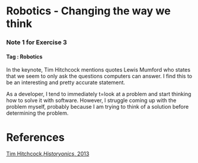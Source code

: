 # Robotics - Changing the way we think

### Note 1 for Exercise 3

#### Tag : Robotics

In the keynote, Tim Hitchcock mentions quotes Lewis Mumford who states that we seem to only ask the questions computers can answer. I find this to be an interesting and pretty accurate statement.

As a developer, I tend to immediately t=look at a problem and start thinking how to solve it with software. However, I struggle coming up with the problem myself, probably because I am trying to think of a solution before determining the problem.


# References
[Tim Hitchcock,*Historyonics*, 2013](http://historyonics.blogspot.ca/2013/12/big-data-for-dead-people-digital.html)